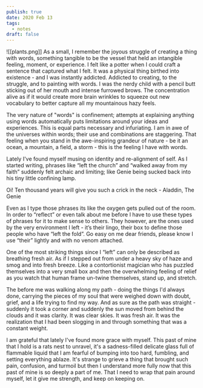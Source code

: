 ```yaml
---
publish: true
date: 2020 Feb 13
tags:
  - notes
draft: false
---
```

![[plants.png]]
As a small, I remember the joyous struggle of creating a thing with words, something tangible to be the vessel that held an intangible feeling, moment, or experience.  I felt like a potter when I could craft a sentence that captured what I felt. It was a physical thing birthed into existence - and I was instantly addicted. Addicted to creating, to the struggle, and to painting with words. I was the nerdy child with a pencil butt sticking out of her mouth and intense furrowed brows. The concentration alive as if it would create more brain wrinkles to squeeze out new vocabulary to better capture all my mountainous hazy feels.

The very nature of "words" is confinement; attempts at explaining anything using words automatically puts limitations around your ideas and experiences.  This is equal parts necessary and infuriating. I am in awe of the universes within words; their use and combinations are staggering. That feeling when you stand in the awe-inspiring grandeur of nature - be it an ocean, a mountain, a field, a storm - this is the feeling I have with words.

Lately I've found myself musing on identity and re-alignment of self. As I started writing, phrases like “left the church” and “walked away from my faith” suddenly felt archaic and limiting; like Genie being sucked back into his tiny little confining lamp.

Oi! Ten thousand years will give you such a crick in the neck - Aladdin, The Genie

Even as I type those phrases its like the oxygen gets pulled out of the room.  In order to “reflect” or even talk about me before I have to use these types of phrases for it to make sense to others. They however, are the ones used by the very environment I left - it’s their lingo, their box to define those people who have “left the fold”.  Go easy on me dear friends, please know I use “their” lightly and with no venom attached.

One of the most striking things since I “left” can only be described as breathing fresh air. As if I stepped out from under a heavy sky of haze and smog and into fresh breeze. Like a contortionist magician who has puzzled themselves into a very small box and then the overwhelming feeling of relief as you watch that human frame un-twine themselves, stand up, and stretch.

The before me was walking along my path - doing the things I'd always done, carrying the pieces of my soul that were weighed down with doubt, grief, and a life trying to find my way.  And as sure as the path was straight - suddenly it took a corner and suddenly the sun moved from behind the clouds and it was clarity.  It was clear skies. It was fresh air. It was the realization that I had been slogging in and through something that was a constant weight.

I am grateful that lately I've found more grace with myself. This past of mine that I hold is a rats nest to unravel, it's a sadness-filled delicate glass full of flammable liquid that I am fearful of bumping into too hard, fumbling, and setting everything ablaze. It's strange to grieve a thing that brought such pain, confusion, and turmoil but then I understand more fully now that this past of mine is so deeply a part of me.  That I need to wrap that pain around myself, let it give me strength, and keep on keeping on.

